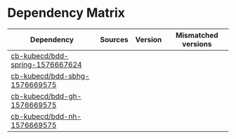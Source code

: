 # Dependency Matrix

Dependency | Sources | Version | Mismatched versions
---------- | ------- | ------- | -------------------
[cb-kubecd/bdd-spring-1576667624](https://github.com/cb-kubecd/bdd-spring-1576667624.git) |  | []() | 
[cb-kubecd/bdd-sbhg-1576669575](https://github.com/cb-kubecd/bdd-sbhg-1576669575.git) |  | []() | 
[cb-kubecd/bdd-gh-1576669575](https://github.com/cb-kubecd/bdd-gh-1576669575.git) |  | []() | 
[cb-kubecd/bdd-nh-1576669575](https://github.com/cb-kubecd/bdd-nh-1576669575.git) |  | []() | 
